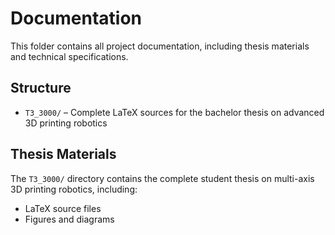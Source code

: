 # Documentation

This folder contains all project documentation, including thesis materials and technical specifications.

## Structure

- `T3_3000/` – Complete LaTeX sources for the bachelor thesis on advanced 3D printing robotics

## Thesis Materials

The `T3_3000/` directory contains the complete student thesis on multi-axis 3D printing robotics, including:

- LaTeX source files
- Figures and diagrams
